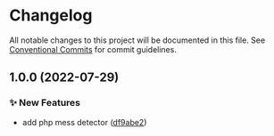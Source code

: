 # Changelog

All notable changes to this project will be documented in this file. See
[Conventional Commits](https://conventionalcommits.org) for commit guidelines.

## 1.0.0 (2022-07-29)


### :sparkles: New Features

* add php mess detector ([df9abe2](https://github.com/myparcelnl/php-devtools/commit/df9abe29df4f1c7a151c30e753db05a6e48dc7ca))

